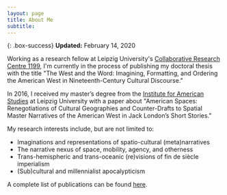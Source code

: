 ```yaml
---
layout: page
title: About Me
subtitle: 
---
```


{: .box-success}
**Updated:** February 14, 2020

Working as a research fellow at Leipzig University's [Collaborative Research Centre 1199](https://research.uni-leipzig.de/~sfb1199/), I'm currently in the process of publishing my doctoral thesis with the title "The West and the Word: Imagining, Formatting, and Ordering the American West in Nineteenth-Century Cultural Discourse."

In 2016, I received my master’s degree from the [Institute for American Studies](http://americanstudies.uni-leipzig.de) at Leipzig University with a paper about "American Spaces: Renegotiations of Cultural Geographies and Counter-Drafts to Spatial Master Narratives of the American West in Jack London’s Short Stories."

My research interests include, but are not limited to:

* Imaginations and representations of spatio-cultural (meta)narratives
* The narrative nexus of space, mobility, agency, and otherness
* Trans-hemispheric and trans-oceanic (re)visions of fin de siècle imperialism
* (Sub)cultural and millennialist apocalypticism

A complete list of publications can be found [here](../publications).

